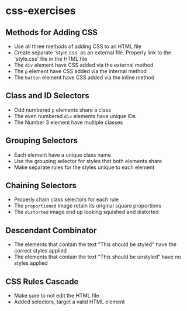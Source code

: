 # css-exercises

## Methods for Adding CSS

- Use all three methods of adding CSS to an HTML file
- Create separate 'style.css' as an external file. Properly link to the 'style.css' file in the HTML file
- The `div` element have CSS added via the external method
- The `p` element have CSS added via the internal method
- The `button` element have CSS added via the inline method

## Class and ID Selectors

- Odd numbered `p` elements share a class
- The even numbered `div` elements have unique IDs
- The Number 3 element have multiple classes

## Grouping Selectors

- Each element have a unique class name
- Use the grouping selector for styles that both elements share
- Make separate rules for the styles unique to each element

## Chaining Selectors

- Properly chain class selectors for each rule
- The `proportioned` image retain its original square proportions
- The `distorted` image end up looking squished and distorted

## Descendant Combinator

- The elements that contain the text "This should be styled" have the correct styles applied
- The elements that contain the text "This should be unstyled" have no styles applied

## CSS Rules Cascade

- Make sure to not edit the HTML file
- Added selectors, target a valid HTML element

